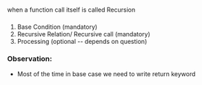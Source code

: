 ####
when a function call itself is called Recursion


###
1. Base Condition (mandatory)
2. Recursive Relation/ Recursive call (mandatory)
3. Processing (optional -- depends on question)


### Observation:
* Most of the time in base case we need to write return keyword


